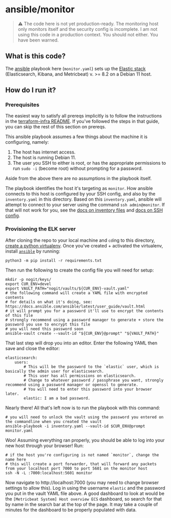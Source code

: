 
# ansible/monitor

> :warning: The code here is not yet production-ready.
> The monitoring host only monitors itself and the security config is incomplete.
> I am not using this code in a production context.
> You should not either.
> You have been warned.

## What is this code?

The [ansible][] playbook here (`monitor.yaml`) sets up the [Elastic stack][] (Elasticsearch, Kibana, and Metricbeat) v. >= 8.2 on a Debian 11 host.

## How do I run it?

### Prerequisites

The easiest way to satisfy all prereqs implicitly is to follow the instructions in the [terraform-infra README][].
If you've followed the steps in that guide, you can skip the rest of this section on prereqs.

This ansible playbook assumes a few things about the machine it is configuring, namely:

1. The host has internet access.
2. The host is running Debian 11.
3. The user you SSH to either is root, or has the appropriate permissions to run `sudo -i` (become root) without prompting for a password.

Aside from the above there are no assumptions in the playbook itself.

The playbook identifies the host it's targeting as `monitor`.
How ansible connects to this host is configured by your SSH config, and also by the `inventory.yaml` in this directory.
Based on this `inventory.yaml`, ansible will attempt to connect to your server using the command `ssh admin@monitor`.
If that will not work for you, see the [docs on inventory files][] and [docs on SSH config][].

### Provisioning the ELK server

After cloning the repo to your local machine and `cd`ing to this directory, [create a python virtualenv][]. Once you've created + activated the virtualenv, install [`ansible`][] by running:

    python3 -m pip install -r requirements.txt

Then run the following to create the config file you will need for setup:

    mkdir -p nogit/keys/
    export CUR_ENV=devel
    export VAULT_PATH="nogit/vaults/${CUR_ENV}-vault.yaml"
    # the following command will create a YAML file with encrypted contents
    # for details on what it's doing, see: https://docs.ansible.com/ansible/latest/user_guide/vault.html
    # it will prompt you for a password it'll use to encrypt the contents of this file
    # strongly recommend using a password manager to generate + store the password you use to encrypt this file
    # you will need this password soon
    ansible-vault create --vault-id "${CUR_ENV}@prompt" "${VAULT_PATH}"

That last step will drop you into an editor.
Enter the following YAML then save and close the editor:

    elasticsearch:
        users:
            # This will be the password to the `elastic` user, which is basically the admin user for elasticsearch.
            # This user has all permissions on elasticsearch.
            # Change to whatever password / passphrase you want, strongly recommend using a password manager or openssl to generate.
            # You will need to enter this password into your browser later.
            elastic: I am a bad password.

Nearly there! All that's left now is to run the playbook with this command:

    # you will need to unlock the vault using the password you entered on the commandline when you created the vault
    ansible-playbook -i inventory.yaml --vault-id $CUR_ENV@prompt monitor.yaml

Woo! Assuming everything ran properly, you should be able to log into your new host through your browser!
Run:

    # if the host you're configuring is not named `monitor`, change the name here
    # this will create a port forwarder, that will forward any packets from your localhost port 7000 to port 5601 on the monitor host
    ssh -N -L :7000:localhost:5601 monitor

Now navigate to http://localhost:7000 (you may need to change browser settings to allow this).
Log in using the username `elastic` and the password you put in the vault YAML file above.
A good dashboard to look at would be the `[Metricbeat System] Host overview ECS` dashboard, so search for that by name in the search bar at the top of the page.
It may take a couple of minutes for the dashboard to be properly populated with data.

[ansible]: https://docs.ansible.com/ansible/latest/getting_started/index.html
[Elastic stack]: https://www.elastic.co/
[terraform-infra README]: https://github.com/adeck/terraform-infra/
[docs on inventory files]: https://docs.ansible.com/ansible/latest/user_guide/intro_inventory.html
[docs on SSH config]: https://linux.die.net/man/5/ssh_config
[create a python virtualenv]: https://docs.python.org/3/tutorial/venv.html
[`ansible`]: https://www.ansible.com/

